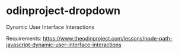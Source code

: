 # odinproject-dropdown
 Dynamic User Interface Interactions

 Requirements: https://www.theodinproject.com/lessons/node-path-javascript-dynamic-user-interface-interactions
